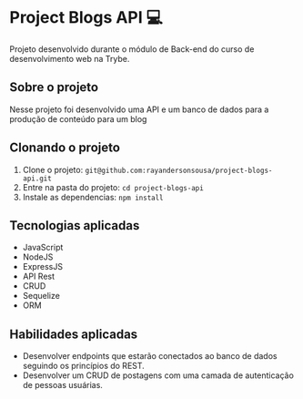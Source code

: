 # Project Blogs API :computer:
Projeto desenvolvido durante o módulo de Back-end do curso de desenvolvimento web na Trybe.


## Sobre o projeto

Nesse projeto foi desenvolvido uma API e um banco de dados para a produção de conteúdo para um blog


## Clonando o projeto

1. Clone o projeto: `git@github.com:rayandersonsousa/project-blogs-api.git`
2. Entre na pasta do projeto: `cd project-blogs-api`
3. Instale as dependencias: `npm install`


## Tecnologias aplicadas

  - JavaScript
  - NodeJS
  - ExpressJS
  - API Rest
  - CRUD
  - Sequelize
  - ORM


## Habilidades aplicadas

  - Desenvolver endpoints que estarão conectados ao banco de dados seguindo os princípios do REST.
  - Desenvolver um CRUD de postagens com uma camada de autenticação de pessoas usuárias.
